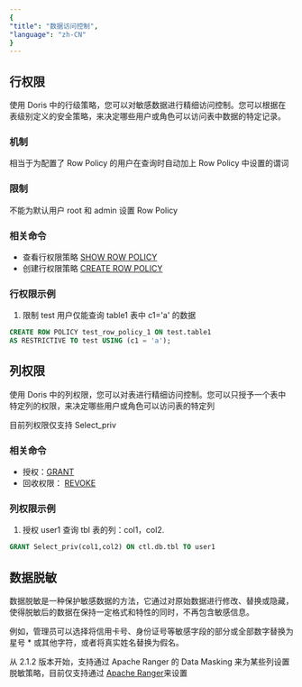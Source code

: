 ```yaml
---
{
"title": "数据访问控制",
"language": "zh-CN"
}
---
```


<!-- 
Licensed to the Apache Software Foundation (ASF) under one
or more contributor license agreements.  See the NOTICE file
distributed with this work for additional information
regarding copyright ownership.  The ASF licenses this file
to you under the Apache License, Version 2.0 (the
"License"); you may not use this file except in compliance
with the License.  You may obtain a copy of the License at

  http://www.apache.org/licenses/LICENSE-2.0

Unless required by applicable law or agreed to in writing,
software distributed under the License is distributed on an
"AS IS" BASIS, WITHOUT WARRANTIES OR CONDITIONS OF ANY
KIND, either express or implied.  See the License for the
specific language governing permissions and limitations
under the License.
-->
## 行权限

使用 Doris 中的行级策略，您可以对敏感数据进行精细访问控制。您可以根据在表级别定义的安全策略，来决定哪些用户或角色可以访问表中数据的特定记录。

### 机制

相当于为配置了 Row Policy 的用户在查询时自动加上  Row Policy 中设置的谓词

### 限制

不能为默认用户 root 和 admin 设置 Row Policy

### 相关命令
- 查看行权限策略 [SHOW ROW POLICY](../../../../sql-manual/sql-statements/data-governance/SHOW-ROW-POLICY)
- 创建行权限策略 [CREATE ROW POLICY](../../../../sql-manual/sql-statements/data-governance/CREATE-ROW-POLICY)
### 行权限示例
1. 限制 test 用户仅能查询 table1 表中 c1='a' 的数据

```sql
CREATE ROW POLICY test_row_policy_1 ON test.table1 
AS RESTRICTIVE TO test USING (c1 = 'a');
```
## 列权限
使用 Doris 中的列权限，您可以对表进行精细访问控制。您可以只授予一个表中特定列的权限，来决定哪些用户或角色可以访问表的特定列

目前列权限仅支持 Select_priv

### 相关命令
- 授权：[GRANT](../../../../sql-manual/sql-statements/account-management/GRANT-TO)
- 回收权限： [REVOKE](../../../../sql-manual/sql-statements/account-management/REVOKE-FROM)

### 列权限示例

1. 授权 user1 查询 tbl 表的列：col1，col2.
```sql
GRANT Select_priv(col1,col2) ON ctl.db.tbl TO user1
```

## 数据脱敏
数据脱敏是一种保护敏感数据的方法，它通过对原始数据进行修改、替换或隐藏，使得脱敏后的数据在保持一定格式和特性的同时，不再包含敏感信息。

例如，管理员可以选择将信用卡号、身份证号等敏感字段的部分或全部数字替换为星号 * 或其他字符，或者将真实姓名替换为假名。

从 2.1.2 版本开始，支持通过 Apache Ranger 的 Data Masking 来为某些列设置脱敏策略，目前仅支持通过 [Apache Ranger](./ranger)来设置
